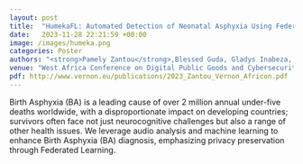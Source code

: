 ```yaml
---
layout: post
title:  "HumekaFL: Automated Detection of Neonatal Asphyxia Using Federated Learning"
date:   2023-11-28 22:21:59 +00:00
image: /images/humeka.png
categories: Poster 
authors: "<strong>Pamely Zantou</strong>,Blessed Guda, Gladys Inabeza, Bereket Retta, Carlee Joe-Wone"
venue: "West Africa Conference on Digital Public Goods and Cybersecurity"
pdf: http://www.vernon.eu/publications/2023_Zantou_Vernon_Africon.pdf
---
```

Birth Asphyxia (BA) is a leading cause of over 2 million annual under-five deaths worldwide, with a disproportionate impact on developing countries; survivors often face not just neurocognitive challenges but also a range of other health issues. We leverage audio analysis and machine learning to enhance Birth Asphyxia (BA) diagnosis, emphasizing privacy preservation through Federated Learning.
